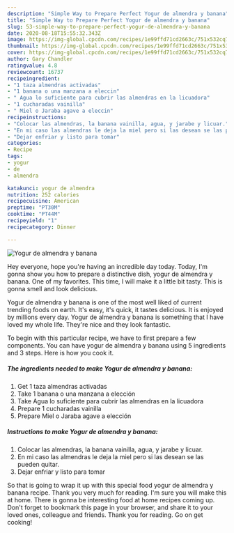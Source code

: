 ```yaml
---
description: "Simple Way to Prepare Perfect Yogur de almendra y banana"
title: "Simple Way to Prepare Perfect Yogur de almendra y banana"
slug: 53-simple-way-to-prepare-perfect-yogur-de-almendra-y-banana
date: 2020-08-18T15:55:32.343Z
image: https://img-global.cpcdn.com/recipes/1e99ffd71cd2663c/751x532cq70/yogur-de-almendra-y-banana-foto-principal.jpg
thumbnail: https://img-global.cpcdn.com/recipes/1e99ffd71cd2663c/751x532cq70/yogur-de-almendra-y-banana-foto-principal.jpg
cover: https://img-global.cpcdn.com/recipes/1e99ffd71cd2663c/751x532cq70/yogur-de-almendra-y-banana-foto-principal.jpg
author: Gary Chandler
ratingvalue: 4.8
reviewcount: 16737
recipeingredient:
- "1 taza almendras activadas"
- "1 banana o una manzana a eleccin"
- " Agua lo suficiente para cubrir las almendras en la licuadora"
- "1 cucharadas vainilla"
- " Miel o Jaraba agave a eleccin"
recipeinstructions:
- "Colocar las almendras, la banana vainilla, agua, y jarabe y licuar."
- "En mi caso las almendras le deja la miel pero si las desean se las pueden quitar."
- "Dejar enfriar y listo para tomar"
categories:
- Recipe
tags:
- yogur
- de
- almendra

katakunci: yogur de almendra 
nutrition: 252 calories
recipecuisine: American
preptime: "PT30M"
cooktime: "PT44M"
recipeyield: "1"
recipecategory: Dinner

---
```



![Yogur de almendra y banana](https://img-global.cpcdn.com/recipes/1e99ffd71cd2663c/751x532cq70/yogur-de-almendra-y-banana-foto-principal.jpg)

Hey everyone, hope you're having an incredible day today. Today, I'm gonna show you how to prepare a distinctive dish, yogur de almendra y banana. One of my favorites. This time, I will make it a little bit tasty. This is gonna smell and look delicious.

Yogur de almendra y banana is one of the most well liked of current trending foods on earth. It's easy, it's quick, it tastes delicious. It is enjoyed by millions every day. Yogur de almendra y banana is something that I have loved my whole life. They're nice and they look fantastic.




To begin with this particular recipe, we have to first prepare a few components. You can have yogur de almendra y banana using 5 ingredients and 3 steps. Here is how you cook it.

<!--inarticleads1-->

##### The ingredients needed to make Yogur de almendra y banana:

1. Get 1 taza almendras activadas
1. Take 1 banana o una manzana a elección
1. Take  Agua lo suficiente para cubrir las almendras en la licuadora
1. Prepare 1 cucharadas vainilla
1. Prepare  Miel o Jaraba agave a elección




<!--inarticleads2-->

##### Instructions to make Yogur de almendra y banana:

1. Colocar las almendras, la banana vainilla, agua, y jarabe y licuar.
1. En mi caso las almendras le deja la miel pero si las desean se las pueden quitar.
1. Dejar enfriar y listo para tomar




So that is going to wrap it up with this special food yogur de almendra y banana recipe. Thank you very much for reading. I'm sure you will make this at home. There is gonna be interesting food at home recipes coming up. Don't forget to bookmark this page in your browser, and share it to your loved ones, colleague and friends. Thank you for reading. Go on get cooking!
